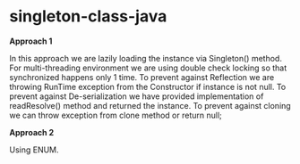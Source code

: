 # singleton-class-java

**Approach 1**

In this approach we are lazily loading the instance via Singleton() method.
For multi-threading environment we are using double check locking so that synchronized happens only 1 time.
To prevent against Reflection we are throwing RunTime exception from the Constructor if instance is not null.
To prevent against De-serialization we have provided implementation of readResolve() method and returned the instance.
To prevent against cloning we can throw exception from clone method or return null;

**Approach 2**

Using ENUM.